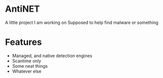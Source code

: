 # AntiNET
A little project I am working on
Supposed to help find malware or something

# Features
- Managed, and native detection engines
- Scantime only
- Some neat things
- Whatever else
